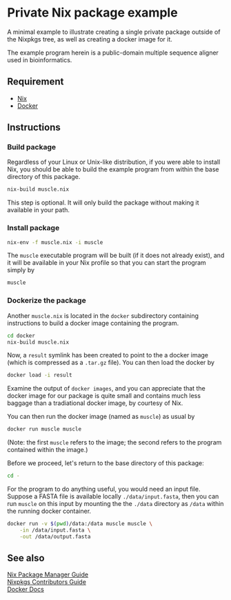 # Private Nix package example

A minimal example to illustrate creating a single private package outside of 
the Nixpkgs tree, as well as creating a docker image for it.

The example program herein is a public-domain multiple sequence aligner used in
bioinformatics.


## Requirement

- [Nix](https://nixos.org/nix/download.html)
- [Docker](https://docs.docker.com/engine/installation/)


## Instructions

### Build package

Regardless of your Linux or Unix-like distribution, if you were able to install
Nix, you should be able to build the example program from within the base
directory of this package.

```bash
nix-build muscle.nix
```

This step is optional. It will only build the package without making it
available in your path.

### Install package

```bash
nix-env -f muscle.nix -i muscle
```

The `muscle` executable program will be built (if it does not already exist), 
and it will be available in your Nix profile so that
you can start the program simply by

```bash
muscle
```

### Dockerize the package

Another `muscle.nix` is located in the `docker` subdirectory containing
instructions to build a docker image containing the program.

```bash
cd docker
nix-build muscle.nix
```

Now, a `result` symlink has been created to point to the a docker image (which is compressed as a `.tar.gz` file). You can then load the docker by

```bash
docker load -i result
```

Examine the output of `docker images`, and you can appreciate that the docker 
image for our package is quite small and contains much
less baggage than a tradiational docker image, by courtesy of Nix.

You can then run the docker image (named as `muscle`) as usual by

```bash
docker run muscle muscle
```

(Note: the first `muscle` refers to the image; the second refers to the
program contained within the image.)

Before we proceed, let's return to the base directory of this package:

```bash
cd -
```

For the program to do anything useful, you would need an input file. Suppose
a FASTA file is available locally `./data/input.fasta`, then you can run
`muscle` on this input by mounting the the `./data` directory as `/data` within
the running docker container.


```bash
docker run -v $(pwd)/data:/data muscle muscle \
	-in /data/input.fasta \
	-out /data/output.fasta
```

## See also

[Nix Package Manager Guide](http://nixos.org/nix/manual/)  
[Nixpkgs Contributors Guide](http://nixos.org/nixpkgs/manual/)  
[Docker Docs](https://docs.docker.com)  

